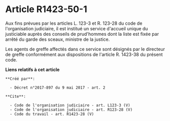 # Article R1423-50-1

Aux fins prévues par les articles L. 123-3 et R. 123-28 du code de l'organisation judiciaire, il est institué un service
d'accueil unique du justiciable auprès des conseils de prud'hommes dont la liste est fixée par arrêté du garde des sceaux,
ministre de la justice. 

Les agents de greffe affectés dans ce service sont désignés par le directeur de greffe conformément aux dispositions de
l'article R. 1423-38 du présent code.

**Liens relatifs à cet article**

	**Créé par**:

	  - Décret n°2017-897 du 9 mai 2017 - art. 2

	**Cite**:

	  - Code de l'organisation judiciaire - art. L123-3 (V)
	  - Code de l'organisation judiciaire - art. R123-28 (V)
	  - Code du travail - art. R1423-28 (V)
